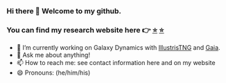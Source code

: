 ### Hi there 👋 Welcome to my github.
### You can find my research website here 👉 [⭐️](https://www.star.uclan.ac.uk/~sgough-kelly) <a href="https://www.star.uclan.ac.uk/~sgough-kelly" target="_blank"> ⭐️ </a>

- 🔭 I’m currently working on Galaxy Dynamics with [IllustrisTNG](https://www.tng-project.org/) and [Gaia](https://www.cosmos.esa.int/web/gaia/dr3).
- 💬 Ask me about anything!
- 📫 How to reach me: see contact information here and on my website
- 😄 Pronouns: (he/him/his)
